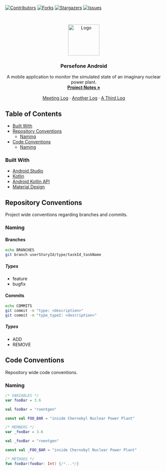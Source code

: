 <!-- PROJECT SHIELDS -->
[![Contributors][contributors-shield]][contributors-url]
[![Forks][forks-shield]][forks-url]
[![Stargazers][stars-shield]][stars-url]
[![Issues][issues-shield]][issues-url]

<!-- PROJECT LOGO -->
<br />
<p align="center">
  <a href="https://github.com/github_username/repo">
    <img src="https://image.flaticon.com/icons/svg/605/605255.svg" alt="Logo" width="100" height="100">
  </a>

  <h3 align="center">Persefone Android</h3>

  <p align="center">
    A mobile application to monitor the simulated state of an imaginary nuclear power plant.
    <br />
    <a href="https://docs.google.com/document/d/1MvyMiMswEZONcX7VEhS3iGQ1EV0mUhDZG-rRwyo7Jd0/edit">
      <strong>Project Notes »</strong>
    </a>
    <br />
    <br />
    <a href="https://docs.google.com/document/d/1MvyMiMswEZONcX7VEhS3iGQ1EV0mUhDZG-rRwyo7Jd0/edit">Meeting Log</a>
    ·
    <a href="https://docs.google.com/document/d/1MvyMiMswEZONcX7VEhS3iGQ1EV0mUhDZG-rRwyo7Jd0/edit">Another Log</a>
    ·
    <a href="https://docs.google.com/document/d/1MvyMiMswEZONcX7VEhS3iGQ1EV0mUhDZG-rRwyo7Jd0/edit">A Third Log</a>
  </p>
</p>

<!-- TABLE OF CONTENTS -->
## Table of Contents

* [Built With](#built-with)
* [Repository Conventions](#repository-conventions)
  * [Naming](#naming)
* [Code Conventions](#code-conventions)
  * [Naming](#naming)

<!-- Built With -->
### Built With
* [Android Studio](https://developer.android.com/studio)
* [Kotlin](https://kotlinlang.org/docs/reference/android-overview.html)
* [Android Kotlin API](https://developer.android.com/reference/kotlin/packages)
* [Material Design](https://material.io/design/)

<!-- REPOSITORY CONVENTIONS -->
## Repository Conventions
Project wide conventions regarding branches and commits. 

### Naming
#### Branches
```bash
echo BRANCHES
git branch userStoryId/type/taskId_taskName
```
##### Types
* feature
* bugfix

#### Commits
```bash
echo COMMITS
git commit -m "type: <description>"
git commit -m "type_type2: <description>"
```
##### Types
* ADD
* REMOVE
<!-- CODE CONVENTIONS -->
## Code Conventions
Repository wide code conventions.

### Naming
```kotlin
/* VARIABLES */
var fooBar = 3.6

val fooBar = "roentgen"

const val FOO_BAR = "inside Chernobyl Nuclear Power Plant"

/* MEMBERS */
var _fooBar = 3.6

val _fooBar = "roentgen"

const val _FOO_BAR = "inside Chernobyl Nuclear Power Plant"

/* METHODS */
fun fooBar(fooBar: Int) {/*...*/}
```

<!-- MARKDOWN LINKS & IMAGES -->
<!-- https://www.markdownguide.org/basic-syntax/#reference-style-links -->
[contributors-shield]: https://img.shields.io/github/contributors/Persefone-TMJN10/Android.svg?style=flat-square
[contributors-url]: https://github.com/Persefone-TMJN10/Android/graphs/contributors
[forks-shield]: https://img.shields.io/github/forks/Persefone-TMJN10/Android.svg?style=flat-square
[forks-url]: https://github.com/Persefone-TMJN10/Android/network/members
[stars-shield]: https://img.shields.io/github/stars/Persefone-TMJN10/Android.svg?style=flat-square
[stars-url]: https://github.com/Persefone-TMJN10/Android/stargazers
[issues-shield]: https://img.shields.io/github/issues/Persefone-TMJN10/Android.svg?style=flat-square
[issues-url]: https://github.com/Persefone-TMJN10/Android/issues
[product-screenshot]: images/screenshot.png
